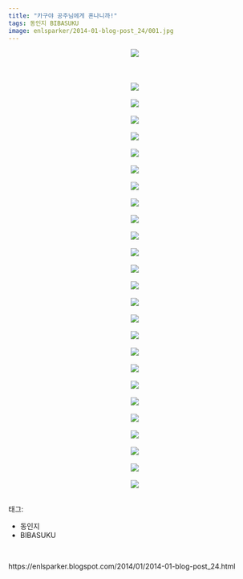 ```yaml
---
title: "카구야 공주님에게 혼나니까!"
tags: 동인지 BIBASUKU
image: enlsparker/2014-01-blog-post_24/001.jpg
---
```

<div class="article">
<div class="post-body entry-content" id="post-body-4031898437882276006" itemprop="description articleBody">
<div class="separator" style="clear: both; text-align: center;">
<a href="//2.bp.blogspot.com/-fjE58Lzk1OE/UuJfeXa0FXI/AAAAAAAADDg/3EgjOldZSes/s1600/001_callin73.jpg" imageanchor="1" style="margin-left: 1em; margin-right: 1em;"><img border="0" src="{{ site.nasurl }}/enlsparker/2014-01-blog-post_24/001_callin73.jpg"/></a></div>
<br/>
<a name="more"></a><br/>
<br/>
<div class="separator" style="clear: both; text-align: center;">
<a href="//4.bp.blogspot.com/-xsjEdMHNMI8/UuJfdZQ4jPI/AAAAAAAADDU/DzsjbMeLiqQ/s1600/002_callin73.jpg" imageanchor="1" style="margin-left: 1em; margin-right: 1em;"><img border="0" src="{{ site.nasurl }}/enlsparker/2014-01-blog-post_24/002_callin73.jpg"/></a></div>
<br/>
<div class="separator" style="clear: both; text-align: center;">
<a href="//2.bp.blogspot.com/-Ee9QeUdb2Wc/UuJfdIi7cOI/AAAAAAAADDQ/EQtqvyeXS7o/s1600/003_callin73.jpg" imageanchor="1" style="margin-left: 1em; margin-right: 1em;"><img border="0" src="{{ site.nasurl }}/enlsparker/2014-01-blog-post_24/003_callin73.jpg"/></a></div>
<br/>
<div class="separator" style="clear: both; text-align: center;">
<a href="//3.bp.blogspot.com/-bk101hsztog/UuJfjKZknoI/AAAAAAAADDo/YHKDrqh3vnQ/s1600/004_callin73.jpg" imageanchor="1" style="margin-left: 1em; margin-right: 1em;"><img border="0" src="{{ site.nasurl }}/enlsparker/2014-01-blog-post_24/004_callin73.jpg"/></a></div>
<br/>
<div class="separator" style="clear: both; text-align: center;">
<a href="//1.bp.blogspot.com/-7jL6H6TE_ag/UuJfj98nkZI/AAAAAAAADD0/gZXzxs_cgKc/s1600/005_callin73.jpg" imageanchor="1" style="margin-left: 1em; margin-right: 1em;"><img border="0" src="{{ site.nasurl }}/enlsparker/2014-01-blog-post_24/005_callin73.jpg"/></a></div>
<br/>
<div class="separator" style="clear: both; text-align: center;">
<a href="//4.bp.blogspot.com/-m-HjDyXqQGQ/UuJfj41SUcI/AAAAAAAADDw/G1_py1wlW3c/s1600/006_callin73.jpg" imageanchor="1" style="margin-left: 1em; margin-right: 1em;"><img border="0" src="{{ site.nasurl }}/enlsparker/2014-01-blog-post_24/006_callin73.jpg"/></a></div>
<br/>
<div class="separator" style="clear: both; text-align: center;">
<a href="//2.bp.blogspot.com/-SN__5D8-xqo/UuJfm61Ma-I/AAAAAAAADEA/kfRVJ4XcNf4/s1600/007_callin73.jpg" imageanchor="1" style="margin-left: 1em; margin-right: 1em;"><img border="0" src="{{ site.nasurl }}/enlsparker/2014-01-blog-post_24/007_callin73.jpg"/></a></div>
<br/>
<div class="separator" style="clear: both; text-align: center;">
<a href="//1.bp.blogspot.com/-2G7ZvmRibzU/UuJfocg3CoI/AAAAAAAADEI/wozSNcR0JKQ/s1600/008_callin73.jpg" imageanchor="1" style="margin-left: 1em; margin-right: 1em;"><img border="0" src="{{ site.nasurl }}/enlsparker/2014-01-blog-post_24/008_callin73.jpg"/></a></div>
<br/>
<div class="separator" style="clear: both; text-align: center;">
<a href="//1.bp.blogspot.com/-VLe8dblvZ_g/UuJfpLeq3tI/AAAAAAAADEQ/prHq3wJAVh4/s1600/009_callin73.jpg" imageanchor="1" style="margin-left: 1em; margin-right: 1em;"><img border="0" src="{{ site.nasurl }}/enlsparker/2014-01-blog-post_24/009_callin73.jpg"/></a></div>
<br/>
<div class="separator" style="clear: both; text-align: center;">
<a href="//1.bp.blogspot.com/-8rbCj6uyP4Y/UuJfqxkKC2I/AAAAAAAADEY/kjakUuGs-ro/s1600/010_callin73.jpg" imageanchor="1" style="margin-left: 1em; margin-right: 1em;"><img border="0" src="{{ site.nasurl }}/enlsparker/2014-01-blog-post_24/010_callin73.jpg"/></a></div>
<br/>
<div class="separator" style="clear: both; text-align: center;">
<a href="//2.bp.blogspot.com/-5FhevjZtT1o/UuJfsvF6krI/AAAAAAAADEg/3yRKUD2qYyI/s1600/011_callin73.jpg" imageanchor="1" style="margin-left: 1em; margin-right: 1em;"><img border="0" src="{{ site.nasurl }}/enlsparker/2014-01-blog-post_24/011_callin73.jpg"/></a></div>
<br/>
<div class="separator" style="clear: both; text-align: center;">
<a href="//3.bp.blogspot.com/-SSHRSCMxmrs/UuJfsxrEKoI/AAAAAAAADEk/2kZNVOS3nUI/s1600/012_callin73.jpg" imageanchor="1" style="margin-left: 1em; margin-right: 1em;"><img border="0" src="{{ site.nasurl }}/enlsparker/2014-01-blog-post_24/012_callin73.jpg"/></a></div>
<br/>
<div class="separator" style="clear: both; text-align: center;">
<a href="//4.bp.blogspot.com/-M4xGcw-iLRc/UuJftlRAEvI/AAAAAAAADEw/c1Nv33ADHQM/s1600/013_callin73.jpg" imageanchor="1" style="margin-left: 1em; margin-right: 1em;"><img border="0" src="{{ site.nasurl }}/enlsparker/2014-01-blog-post_24/013_callin73.jpg"/></a></div>
<br/>
<div class="separator" style="clear: both; text-align: center;">
<a href="//3.bp.blogspot.com/-vEM0-u_uDA8/UuJfu--H3SI/AAAAAAAADE4/Neog7fkP2R0/s1600/014_callin73.jpg" imageanchor="1" style="margin-left: 1em; margin-right: 1em;"><img border="0" src="{{ site.nasurl }}/enlsparker/2014-01-blog-post_24/014_callin73.jpg"/></a></div>
<br/>
<div class="separator" style="clear: both; text-align: center;">
<a href="//2.bp.blogspot.com/-GBJCcodRcn8/UuJfxxx4YOI/AAAAAAAADFA/qVmknfaS-Fs/s1600/015_callin73.jpg" imageanchor="1" style="margin-left: 1em; margin-right: 1em;"><img border="0" src="{{ site.nasurl }}/enlsparker/2014-01-blog-post_24/015_callin73.jpg"/></a></div>
<br/>
<div class="separator" style="clear: both; text-align: center;">
<a href="//2.bp.blogspot.com/-OJZlZgUcrBY/UuJfzcBRqXI/AAAAAAAADFI/wn1alRuTAgQ/s1600/016_callin73.jpg" imageanchor="1" style="margin-left: 1em; margin-right: 1em;"><img border="0" src="{{ site.nasurl }}/enlsparker/2014-01-blog-post_24/016_callin73.jpg"/></a></div>
<br/>
<div class="separator" style="clear: both; text-align: center;">
<a href="//2.bp.blogspot.com/-nSpxxkzZ7kQ/UuJf1LTm4yI/AAAAAAAADFQ/DlprfAQU0x8/s1600/017_callin73.jpg" imageanchor="1" style="margin-left: 1em; margin-right: 1em;"><img border="0" src="{{ site.nasurl }}/enlsparker/2014-01-blog-post_24/017_callin73.jpg"/></a></div>
<br/>
<div class="separator" style="clear: both; text-align: center;">
<a href="//2.bp.blogspot.com/-0uTZ-k9CAlk/UuJf265Fy5I/AAAAAAAADFY/kIIlSaF13to/s1600/018_callin73.jpg" imageanchor="1" style="margin-left: 1em; margin-right: 1em;"><img border="0" src="{{ site.nasurl }}/enlsparker/2014-01-blog-post_24/018_callin73.jpg"/></a></div>
<br/>
<div class="separator" style="clear: both; text-align: center;">
<a href="//4.bp.blogspot.com/-cjtzl9HFTso/UuJf5EqzFTI/AAAAAAAADFg/HHY82ahcEPQ/s1600/019_callin73.jpg" imageanchor="1" style="margin-left: 1em; margin-right: 1em;"><img border="0" src="{{ site.nasurl }}/enlsparker/2014-01-blog-post_24/019_callin73.jpg"/></a></div>
<br/>
<div class="separator" style="clear: both; text-align: center;">
<a href="//2.bp.blogspot.com/-Ktr77b6jOT0/UuJf6KkedjI/AAAAAAAADFw/Qsg4oR5SAa0/s1600/020_callin73.jpg" imageanchor="1" style="margin-left: 1em; margin-right: 1em;"><img border="0" src="{{ site.nasurl }}/enlsparker/2014-01-blog-post_24/020_callin73.jpg"/></a></div>
<br/>
<div class="separator" style="clear: both; text-align: center;">
<a href="//4.bp.blogspot.com/-CByYSANte64/UuJf5qsHqmI/AAAAAAAADFk/jLdbI1oaUFA/s1600/021_callin73.jpg" imageanchor="1" style="margin-left: 1em; margin-right: 1em;"><img border="0" src="{{ site.nasurl }}/enlsparker/2014-01-blog-post_24/021_callin73.jpg"/></a></div>
<br/>
<div class="separator" style="clear: both; text-align: center;">
<a href="//4.bp.blogspot.com/-3MSS2aIQxUM/UuJf8iOINjI/AAAAAAAADF8/3Mo9TGNECdc/s1600/022_callin73.jpg" imageanchor="1" style="margin-left: 1em; margin-right: 1em;"><img border="0" src="{{ site.nasurl }}/enlsparker/2014-01-blog-post_24/022_callin73.jpg"/></a></div>
<br/>
<div class="separator" style="clear: both; text-align: center;">
<a href="//1.bp.blogspot.com/-CXnaC4wakxU/UuJf88XR49I/AAAAAAAADGE/k4Gf6HDzqc8/s1600/023_callin73.jpg" imageanchor="1" style="margin-left: 1em; margin-right: 1em;"><img border="0" src="{{ site.nasurl }}/enlsparker/2014-01-blog-post_24/023_callin73.jpg"/></a></div>
<br/>
<div class="separator" style="clear: both; text-align: center;">
<a href="//4.bp.blogspot.com/--u3G37lFayg/UuJf8SpPaOI/AAAAAAAADF4/kBeixZCQW44/s1600/024_callin73.jpg" imageanchor="1" style="margin-left: 1em; margin-right: 1em;"><img border="0" src="{{ site.nasurl }}/enlsparker/2014-01-blog-post_24/024_callin73.jpg"/></a></div>
<br/>
<div class="separator" style="clear: both; text-align: center;">
<a href="//2.bp.blogspot.com/-qRai04gZGAE/UuJf9fj57PI/AAAAAAAADGM/REO5T5qrKhI/s1600/025_callin73.jpg" imageanchor="1" style="margin-left: 1em; margin-right: 1em;"><img border="0" src="{{ site.nasurl }}/enlsparker/2014-01-blog-post_24/025_callin73.jpg"/></a></div>
<br/>
<div class="separator" style="clear: both; text-align: center;">
<a href="//1.bp.blogspot.com/-Bo54cCGdnV0/UuJf9qNMlnI/AAAAAAAADGU/8yPlNce7C-g/s1600/026_callin73.jpg" imageanchor="1" style="margin-left: 1em; margin-right: 1em;"><img border="0" src="{{ site.nasurl }}/enlsparker/2014-01-blog-post_24/026_callin73.jpg"/></a></div>
<br/>
<div style="clear: both;"></div>
</div></div><div class="tagTrail">
<p>태그: </p>
<ul>
<li>동인지</li>
<li>BIBASUKU</li>
</ul>
</div>
<br/>
<p id="refer">https://enlsparker.blogspot.com/2014/01/2014-01-blog-post_24.html</p>
<br/>
